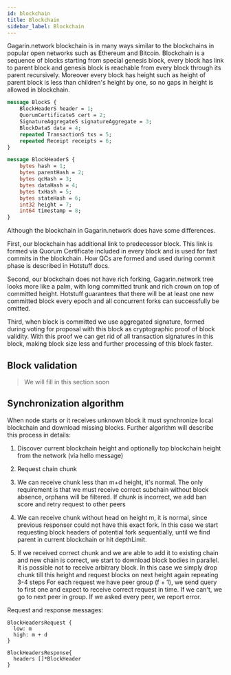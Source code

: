 ```yaml
---
id: blockchain
title: Blockchain 
sidebar_label: Blockchain
---
```


Gagarin.network blockchain is in many ways similar to the blockchains in popular open networks such as Ethereum and Bitcoin. Blockchain is a sequence of blocks starting from special genesis block, every block has link to parent block and genesis block is reachable from every block through its parent recursively. Moreover every block has height such as height of parent block is less than children's height by one, so no gaps in height is allowed in blockchain. 

```proto
message BlockS {
    BlockHeaderS header = 1;
    QuorumCertificateS cert = 2;
    SignatureAggregateS signatureAggregate = 3;
    BlockDataS data = 4;
    repeated TransactionS txs = 5;
    repeated Receipt receipts = 6;
}

message BlockHeaderS {
    bytes hash = 1;
    bytes parentHash = 2;
    bytes qcHash = 3;
    bytes dataHash = 4;
    bytes txHash = 5;
    bytes stateHash = 6;
    int32 height = 7;
    int64 timestamp = 8;
}
```

Although the blockchain in Gagarin.network does have some differences. 

First, our blockchain has additional link to predecessor block. This link is formed via Quorum Certificate included in every block and is used for fast commits in the blockchain. How QCs are formed and used during commit phase is described in Hotstuff docs. 

Second, our blockchain does not have rich forking, Gagarin.network tree looks more like a palm, with long committed trunk and rich crown on top of committed height. Hotstuff guarantees that there will be at least one new committed block every epoch and all concurrent forks can successfully be omitted. 

Third, when block is committed we use aggregated signature, formed during voting for proposal with this block as cryptographic proof of block validity. With this proof we can get rid of all transaction signatures in this block, making block size less and further processing of this block faster.      

## Block validation 
>We will fill in this section soon


## Synchronization algorithm
When node starts or it receives unknown block it must synchronize local blockchain and download missing blocks.
Further algorithm will describe this process in details:

1. Discover current blockchain height and optionally top blockchain height from the network (via hello message)

2. Request chain chunk

3. We can receive chunk less than m+d height, it's normal. The only requirement is that we must receive correct subchain without block absence, orphans will be filtered.
If chunk is incorrect, we add ban score and retry request to other peers

4. We can receive chunk without head on height m, it is normal, since previous responser could not have this exact fork. In this case we start requesting block headers of potential fork sequentially, until we find parent in current blockchain or hit depthLimit.

5. If we received correct chunk and we are able to add it to existing chain and new chain is correct, we start to download block bodies in parallel.
It is possible not to receive arbitrary block. In this case we simply drop chunk till this height and request blocks on next height again repeating 3-4 steps
For each request we have peer group (f + 1), we send query to first one and expect to receive correct request in time. If we can't, we go to next peer in group. If we asked every peer, we report error.

Request and response messages:
```golang
BlockHeadersRequest {
  low: m
  high: m + d
}
```
```golang
BlockHeadersResponse{
  headers []*BlockHeader
}
```
